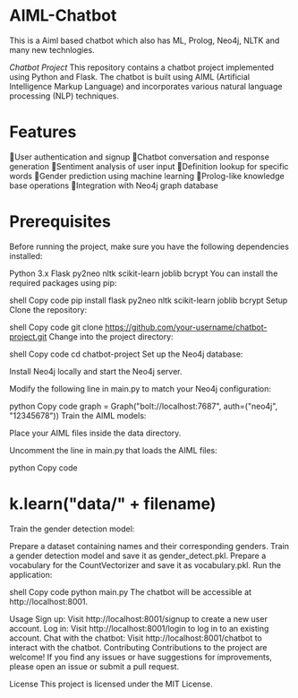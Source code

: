 # AIML-Chatbot
This is a Aiml based chatbot which also has ML, Prolog, Neo4j, NLTK and many new technlogies.

*Chatbot Project*
This repository contains a chatbot project implemented using Python and Flask. The chatbot is built using AIML (Artificial Intelligence Markup Language) and incorporates various natural language processing (NLP) techniques.

# Features
🔴User authentication and signup
🔴Chatbot conversation and response generation
🔴Sentiment analysis of user input
🔴Definition lookup for specific words
🔴Gender prediction using machine learning
🔴Prolog-like knowledge base operations
🔴Integration with Neo4j graph database
# Prerequisites
Before running the project, make sure you have the following dependencies installed:

Python 3.x
Flask
py2neo
nltk
scikit-learn
joblib
bcrypt
You can install the required packages using pip:

shell
Copy code
pip install flask py2neo nltk scikit-learn joblib bcrypt
Setup
Clone the repository:

shell
Copy code
git clone https://github.com/your-username/chatbot-project.git
Change into the project directory:

shell
Copy code
cd chatbot-project
Set up the Neo4j database:

Install Neo4j locally and start the Neo4j server.

Modify the following line in main.py to match your Neo4j configuration:

python
Copy code
graph = Graph("bolt://localhost:7687", auth=("neo4j", "12345678"))
Train the AIML models:

Place your AIML files inside the data directory.

Uncomment the line in main.py that loads the AIML files:

python
Copy code
# k.learn("data/" + filename)
Train the gender detection model:

Prepare a dataset containing names and their corresponding genders.
Train a gender detection model and save it as gender_detect.pkl.
Prepare a vocabulary for the CountVectorizer and save it as vocabulary.pkl.
Run the application:

shell
Copy code
python main.py
The chatbot will be accessible at http://localhost:8001.

Usage
Sign up: Visit http://localhost:8001/signup to create a new user account.
Log in: Visit http://localhost:8001/login to log in to an existing account.
Chat with the chatbot: Visit http://localhost:8001/chatbot to interact with the chatbot.
Contributing
Contributions to the project are welcome! If you find any issues or have suggestions for improvements, please open an issue or submit a pull request.

License
This project is licensed under the MIT License.

